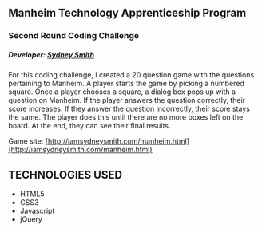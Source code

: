 ## Manheim Technology Apprenticeship Program
### Second Round Coding Challenge
##### Developer: [Sydney Smith](https://www.linkedin.com/in/iamsydneysmith)

For this coding challenge, I created a 20 question game with the questions pertaining to Manheim. A player starts the game by picking a numbered square. Once a player chooses a square, a dialog box pops up with a question on Manheim. If the player answers the question correctly, their score increases. If they answer the question incorrectly, their score stays the same. The player does this until there are no more boxes left on the board. At the end, they can see their final results.

Game site: [http://iamsydneysmith.com/manheim.html](http://iamsydneysmith.com/manheim.html)

## TECHNOLOGIES USED
- HTML5
- CSS3
- Javascript
- jQuery